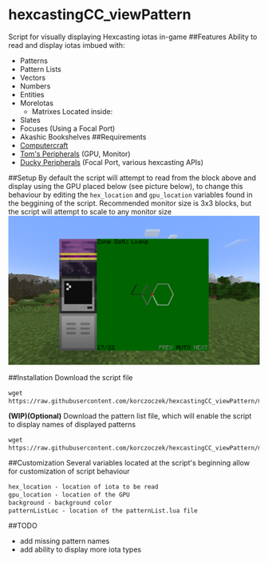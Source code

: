 # hexcastingCC_viewPattern
Script for visually displaying Hexcasting iotas in-game
##Features
Ability to read and display iotas imbued with:
 - Patterns
 - Pattern Lists
 - Vectors
 - Numbers
 - Entities
 - MoreIotas
   - Matrixes
Located inside:
 - Slates
 - Focuses (Using a Focal Port)
 - Akashic Bookshelves
##Requirements
 - [Computercraft](https://modrinth.com/mod/cc-tweaked)
 - [Tom's Peripherals](https://modrinth.com/mod/toms-peripherals) (GPU, Monitor)
 - [Ducky Peripherals](https://modrinth.com/mod/ducky-periphs) (Focal Port, various hexcasting APIs)

##Setup
By default the script will attempt to read from the block above and display using the GPU placed below (see picture below), to change this behaviour by editing the `hex_location` and `gpu_location` variables found in the beggining of the script.
Recommended monitor size is 3x3 blocks, but the script will attempt to scale to any monitor size
![Screenshot of the recommended script setup, the focal port is above the computer with the GPU below and a 3x3 monitor with its bottom left corner adjacent to the GPU](/images/setup.png)

##Installation
Download the script file
```
wget https://raw.githubusercontent.com/korczoczek/hexcastingCC_viewPattern/main/viewPattern.lua
```
**(WIP)(Optional)** Download the pattern list file, which will enable the script to display names of displayed patterns
```
wget https://raw.githubusercontent.com/korczoczek/hexcastingCC_viewPattern/main/patternList.lua
```

##Customization
Several variables located at the script's beginning allow for customization of script behaviour
```
hex_location - location of iota to be read
gpu_location - location of the GPU
background - background color
patternListLoc - location of the patternList.lua file
```

##TODO
 - add missing pattern names
 - add ability to display more iota types